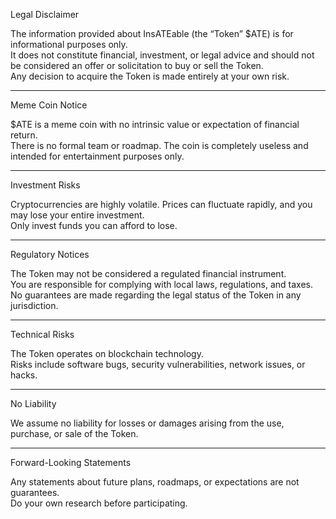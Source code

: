 Legal Disclaimer

The information provided about InsATEable (the “Token” $ATE) is for informational purposes only.  
It does not constitute financial, investment, or legal advice and should not be considered an offer or solicitation to buy or sell the Token.  
Any decision to acquire the Token is made entirely at your own risk.

---

Meme Coin Notice

$ATE is a meme coin with no intrinsic value or expectation of financial return.  
There is no formal team or roadmap. The coin is completely useless and intended for entertainment purposes only.

---

Investment Risks

Cryptocurrencies are highly volatile. Prices can fluctuate rapidly, and you may lose your entire investment.  
Only invest funds you can afford to lose.

---

Regulatory Notices

The Token may not be considered a regulated financial instrument.  
You are responsible for complying with local laws, regulations, and taxes.  
No guarantees are made regarding the legal status of the Token in any jurisdiction.

---

Technical Risks

The Token operates on blockchain technology.  
Risks include software bugs, security vulnerabilities, network issues, or hacks.

---

No Liability

We assume no liability for losses or damages arising from the use, purchase, or sale of the Token.

---

Forward-Looking Statements

Any statements about future plans, roadmaps, or expectations are not guarantees.  
Do your own research before participating.
